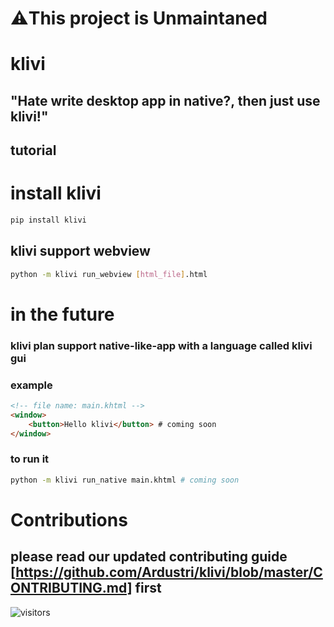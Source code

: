 # ⚠️This project is Unmaintaned

# klivi

## "Hate write desktop app in native?, then just use klivi!"

## tutorial
 
# install klivi
 
```sh
pip install klivi
```

## klivi support webview

```sh
python -m klivi run_webview [html_file].html
```

# in the future

### klivi plan support native-like-app with a language called klivi gui

### example

```html
<!-- file name: main.khtml -->
<window>
    <button>Hello klivi</button> # coming soon
</window>
```

### to run it

```sh
python -m klivi run_native main.khtml # coming soon
```

# Contributions
  
## please read our updated contributing guide [https://github.com/Ardustri/klivi/blob/master/CONTRIBUTING.md] first

![visitors](https://visitor-badge.glitch.me/badge?page_id=ardustri.klivi)
